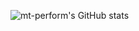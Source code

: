 ![mt-perform's GitHub stats](https://github-readme-stats.vercel.app/api?username=mt-perform&count_private=true)


